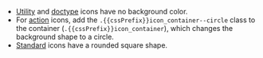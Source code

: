 - [Utility](/resources/icons/#utility) and [doctype](/resources/icons/#doctype) icons have no background color.
- For [action](/resources/icons/#action) icons, add the `.{{cssPrefix}}icon_container--circle` class to the container (`.{{cssPrefix}}icon_container`), which changes the background shape to a circle.
- [Standard](/resources/icons/#standard) icons have a rounded square shape.
